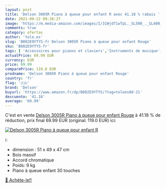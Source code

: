 ```yaml
---
layout: post
title: 'Delson 3005R Piano à queue pour enfant R avec 41.18 % rabais '
date: 2021-09-22 09:28:27
image: 'https://m.media-amazon.com/images/I/31Wjd71wTpL._SL500_._SL400_.jpg'
comments: true
category: ofertas
author: 'tole.es'
slug: 'B002E9YTYS-fr Delson 3005R Piano à queue pour enfant Rouge'
sku: 'B002E9YTYS-fr'
tags: [ 'Accessoires pour pianos et claviers','Instruments de musique','Instruments de musique et Sono','Pianos et claviers','Pianos à queue','delson', ]
actualPrice: 69.99 EUR
currency: EUR
price: 69.99
comparePrice: 119.0 EUR
prodname: 'Delson 3005R Piano à queue pour enfant Rouge'
country: 'fr'
flag: '🇫🇷'
brand: 'Delson'
buyurl: 'https://www.amazon.fr/dp/B002E9YTYS/?tag=tolees0d-21'
descuento: '41.18'
average: '69.99'
---
```


C'est en vente [Delson 3005R Piano à queue pour enfant Rouge](https://www.amazon.fr/dp/B002E9YTYS/?tag=tolees0d-21)  à  41.18 % de réduction, prix final  69.99 EUR (original: 119.0 EUR) ici:

[![Delson 3005R Piano à queue pour enfant R](https://m.media-amazon.com/images/I/31Wjd71wTpL._SL500_._SL400_.jpg)](https://www.amazon.fr/dp/B002E9YTYS/?tag=tolees0d-21)

ℹ️:

- dimension : 51 x 49 x 47 cm
- Bois massif
- Accord chromatique
- Poids: 9 kg
- Piano à queue enfant 30 touches

[🛒 Achète-le!!](https://www.amazon.fr/dp/B002E9YTYS/?tag=tolees0d-21)
